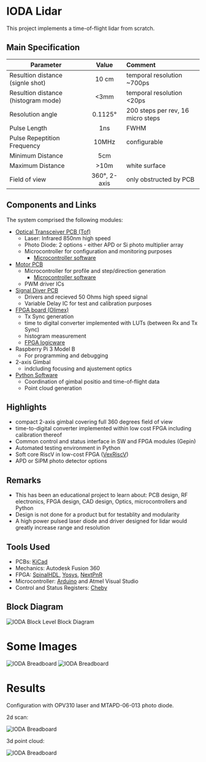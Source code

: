 # IODA Lidar

This project implements a time-of-flight lidar from scratch.

## Main Specification

| Parameter                            |         Value   |  Comment                    |
|------------------------------------- |:---------------:|:----------------------------|
| Resultion distance (signle shot)     | 10 cm           | temporal resolution ~700ps  |
| Resultion distance (histogram mode)  | <3mm            | temporal resolution <20ps   |
| Resolution angle                     | 0.1125°         | 200 steps per rev, 16 micro steps |
| Pulse Length                         | 1ns             | FWHM                        |
| Pulse Repeptition Frequency          | 10MHz           | configurable                |
| Minimum Distance                     | 5cm             |                             |
| Maximum Distance                     | >10m            | white surface               |
| Field of view                        | 360°, 2-axis    | only obstructed by PCB      |

## Components and Links

The system comprised the following modules:

- [Optical Transceiver PCB (Tof)](https://github.com/plex1/Tof_PCB)
  - Laser: Infrared 850nm high speed
  - Photo Diode: 2 options - either APD or Si photo multiplier array
  - Microcontroller for configuration and monitoring purposes
    - [Microcontroller software](https://github.com/plex1/TofPCB_SW)
- [Motor PCB](https://github.com/plex1/motor_control_pcb)
  - Microcontroller for profile and step/direction generation
    - [Microcontroller software](https://github.com/plex1/stepper)
  - PWM driver ICs
- [Signal Diver PCB](https://github.com/plex1/ice40_driver_pcb)
  - Drivers and recieved 50 Ohms high speed signal
  - Variable Delay IC for test and calibration purposes
- [FPGA board (Olimex)](https://www.olimex.com/Products/FPGA/iCE40/iCE40HX8K-EVB/open-source-hardware)
  - Tx Sync generation
  - time to digital converter implemented with LUTs (between Rx and Tx Sync)
  - histogram measurement
  - [FPGA logicware](https://github.com/plex1/SpinalDevTof)
- Raspberry Pi 3 Model B
  - For programming and debugging
- 2-axis Gimbal
  - indcluding focusing and ajustement optics
- [Python Software](https://github.com/plex1/ioda_control_sw)
  - Coordination of gimbal positio and time-of-flight data
  - Point cloud generation
 
## Highlights

- compact 2-axis gimbal covering full 360 degrees field of view
- time-to-digital converter implemented within low cost FPGA including calibration thereof
- Common control and status interface in SW and FPGA modules (Gepin)
- Automated testing environment in Python
- Soft core RiscV in low-cost FPGA ([VexRiscV](https://github.com/SpinalHDL/VexRiscv))
- APD or SiPM photo detector options

## Remarks


- This has been an educational project to learn about: PCB design, RF electronics, FPGA design, CAD design, Optics, microcontrollers and Python
- Design is not done for a product but for testablity and modularity
- A high power pulsed laser diode and driver designed for lidar would greatly increase range and resolution

## Tools Used

- PCBs: [KiCad](https://www.kicad.org/)
- Mechanics: Autodesk Fusion 360
- FPGA: [SpinalHDL](https://github.com/SpinalHDL/SpinalHDL), [Yosys](https://github.com/YosysHQ/yosys), [NextPnR](https://github.com/YosysHQ/nextpnr)
- Microcontroller: [Arduino](https://www.arduino.cc) and Atmel Visual Studio
- Control and Status Registers: [Cheby](https://gitlab.cern.ch/be-cem-edl/common/cheby)
  
## Block Diagram
![IODA Block Level Block Diagram](./images/ioda_block_diagram_top.png)

# Some Images
![IODA Breadboard](./images/ioda_breadboard.JPG)
![IODA Breadboard](./images/ioda_gimbal.JPG)

# Results
Configuration with OPV310 laser and MTAPD-06-013 photo diode.

2d scan:

![IODA Breadboard](./images/2d_point_cloud.JPG)

3d point cloud:

![IODA Breadboard](./images/3d_point_cloud.JPG)
